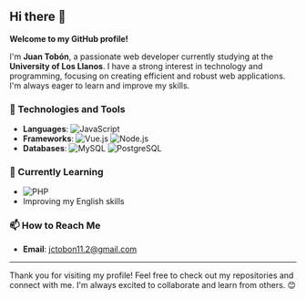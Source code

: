 ## Hi there 👋

**Welcome to my GitHub profile!**

I'm **Juan Tobón**, a passionate web developer currently studying at the **University of Los Llanos**. I have a strong interest in technology and programming, focusing on creating efficient and robust web applications. I'm always eager to learn and improve my skills.

### 🚀 Technologies and Tools
- **Languages**: 
  ![JavaScript](https://img.shields.io/badge/-JavaScript-F7DF1E?style=flat&logo=javascript&logoColor=black)
- **Frameworks**: 
  ![Vue.js](https://img.shields.io/badge/-Vue.js-4FC08D?style=flat&logo=vue.js&logoColor=white)
  ![Node.js](https://img.shields.io/badge/-Node.js-339933?style=flat&logo=node.js&logoColor=white)
- **Databases**:
  ![MySQL](https://img.shields.io/badge/-MySQL-4479A1?style=flat&logo=mysql&logoColor=white)
  ![PostgreSQL](https://img.shields.io/badge/-PostgreSQL-336791?style=flat&logo=postgresql&logoColor=white)

### 🌱 Currently Learning
- ![PHP](https://img.shields.io/badge/-PHP-777BB4?style=flat&logo=php&logoColor=white)
- Improving my English skills

### 📫 How to Reach Me
- **Email**: jctobon11.2@gmail.com

---

Thank you for visiting my profile! Feel free to check out my repositories and connect with me. I'm always excited to collaborate and learn from others. 😊
